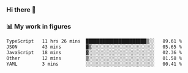 ### Hi there 👋

### 📊 My work in figures

<!--START_SECTION:waka-->

```txt
TypeScript   11 hrs 26 mins  ██████████████████████▒░░   89.61 %
JSON         43 mins         █▒░░░░░░░░░░░░░░░░░░░░░░░   05.65 %
JavaScript   18 mins         ▓░░░░░░░░░░░░░░░░░░░░░░░░   02.36 %
Other        12 mins         ▒░░░░░░░░░░░░░░░░░░░░░░░░   01.58 %
YAML         3 mins          ░░░░░░░░░░░░░░░░░░░░░░░░░   00.41 %
```

<!--END_SECTION:waka-->
